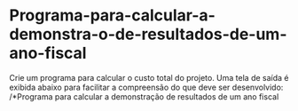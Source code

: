 # Programa-para-calcular-a-demonstra-o-de-resultados-de-um-ano-fiscal
Crie um programa para calcular o custo total do projeto. Uma tela de saída é exibida abaixo para facilitar a compreensão do que deve ser desenvolvido: /*Programa para calcular a demonstração de resultados de um ano fiscal
